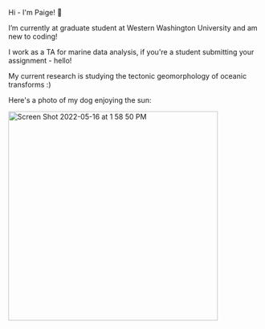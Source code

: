Hi - I'm Paige! 🌱

I’m currently at graduate student at Western Washington University and am new to coding!

I work as a TA for marine data analysis, if you're a student submitting your assignment - hello!

My current research is studying the tectonic geomorphology of oceanic transforms :) 

Here's a photo of my dog enjoying the sun:

<img width="417" alt="Screen Shot 2022-05-16 at 1 58 50 PM" src="https://user-images.githubusercontent.com/103458910/168681600-350b1fe5-ad68-493d-a7a0-41df077413d5.png">


